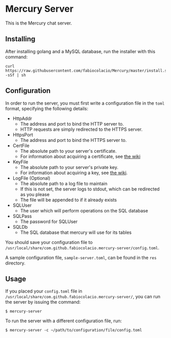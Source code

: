# Mercury Server

This is the Mercury chat server.

## Installing

After installing golang and a MySQL database, run the installer with this command:

```
curl https://raw.githubusercontent.com/fabiocolacio/Mercury/master/install.sh -sSf | sh
```

## Configuration

In order to run the server, you must first write a configuration file in the ``toml`` format, specifying the following details:

* HttpAddr
  * The address and port to bind the HTTP server to.
  * HTTP requests are simply redirected to the HTTPS server.
* HttpsPort
  * The address and port to bind the HTTPS server to.
* CertFile
  * The absolute path to your server's certificate.
  * For information about acquiring a certificate, see [the wiki](https://github.com/fabiocolacio/Mercury/wiki/Acquiring-an-SSL-Certificate)
* KeyFile
  * The absolute path to your server's private key.
  * For information about acquiring a key, see [the wiki](https://github.com/fabiocolacio/Mercury/wiki/Acquiring-an-SSL-Certificate).
* LogFile (Optional)
  * The absolute path to a log file to maintain
  * If this is not set, the server logs to stdout, which can be redirected as you please
  * The file will be appended to if it already exists
* SQLUser
  * The user which will perform operations on the SQL database
* SQLPass
  * The password for SQLUser
* SQLDb
  * The SQL database that mercury will use for its tables

You should save your configuration file to ``/usr/local/share/com.github.fabiocolacio.mercury-server/config.toml``.

A sample configuration file, ``sample-server.toml``, can be found in the ``res`` directory.

## Usage

If you placed your ``config.toml`` file in ``/usr/local/share/com.github.fabiocolacio.mercury-server/``, you can run the server by issuing the command:

```
$ mercury-server
```

To run the server with a different configuration file, run:

```
$ mercury-server -c ~/path/to/configuration/file/config.toml
```
